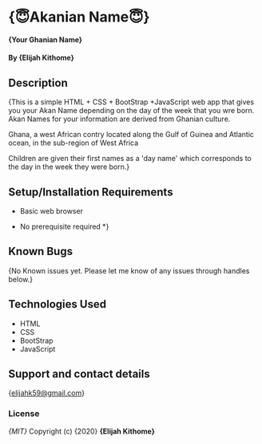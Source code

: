 # {😇Akanian Name😇}
#### {Your Ghanian Name}
#### By **{Elijah Kithome}**
## Description
{This is a simple HTML + CSS + BootStrap +JavaScript web app that gives you your Akan Name depending on the day of the week that you wre born.
Akan Names for your information are derived from Ghanian culture.

 Ghana, a west African contry located along the Gulf of Guinea and Atlantic ocean, in the sub-region of West Africa
 
 Children are given their first names as a 'day name' which corresponds to the day in the week they were born.}
## Setup/Installation Requirements
* Basic web browser

* No prerequisite required
*}
## Known Bugs
{No Known issues yet. Please let me know of any issues through handles below.}
## Technologies Used
* HTML
* CSS
* BootStrap
* JavaScript


## Support and contact details
{elijahk59@gmail.com}
### License
*{MIT}*
Copyright (c) {2020} **{Elijah Kithome}**
  